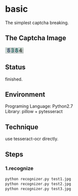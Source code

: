 # basic
The simplest captcha breaking.

## The Captcha Image
![](../basic.jpg)

## Status
finished.  

## Environment
Programing Language: Python2.7  
Library: pillow + pytesseract

## Technique
use tesseract-ocr directly.

## Steps
### 1.recognize
``` shell
python recognizer.py test1.jpg
python recognizer.py test2.jpg
python recognizer.py test3.jpg
```
